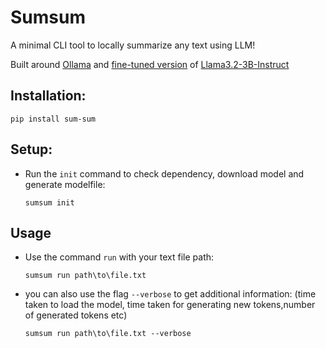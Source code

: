 # Sumsum

A minimal CLI tool to locally summarize any text using LLM!

Built around [Ollama](https://github.com/ollama/ollama-python) and [fine-tuned version](https://huggingface.co/AKT47/Llama_3.2_3B_fine_tune_summarization) of [Llama3.2-3B-Instruct](https://huggingface.co/meta-llama/Llama-3.2-3B-Instruct)

## Installation:

```terminal
pip install sum-sum
```

## Setup:

- Run the `init` command to check dependency, download model and generate modelfile:
  ```terminal
  sumsum init
  ```

## Usage

- Use the command `run` with your text file path:
  ```terminal
  sumsum run path\to\file.txt
  ```
- you can also use the flag `--verbose` to get additional information:
  (time taken to load the model, time taken for generating new tokens,number of generated tokens etc)
  ```terminal
  sumsum run path\to\file.txt --verbose
  ```
